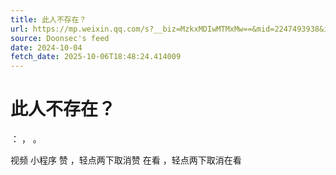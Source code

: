 ```yaml
---
title: 此人不存在？
url: https://mp.weixin.qq.com/s?__biz=MzkxMDIwMTMxMw==&mid=2247493938&idx=2&sn=db8e8a0b8ad7fee9d48265e0c95f4554
source: Doonsec's feed
date: 2024-10-04
fetch_date: 2025-10-06T18:48:24.414009
---
```


# 此人不存在？

：
，
。

视频
小程序
赞
，轻点两下取消赞
在看
，轻点两下取消在看